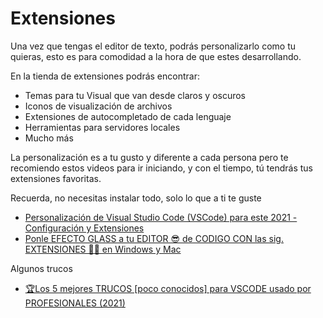 # Extensiones

Una vez que tengas el editor de texto, podrás personalizarlo como tu quieras, esto es para comodidad a la hora de que estes desarrollando.

En la tienda de extensiones podrás encontrar:

* Temas para tu Visual que van desde claros y oscuros
* Iconos de visualización de archivos
* Extensiones de autocompletado de cada lenguaje
* Herramientas para servidores locales
* Mucho más

La personalización es a tu gusto y diferente a cada persona pero te recomiendo estos videos para ir iniciando, y con el tiempo, tú tendrás tus extensiones favoritas.

Recuerda, no necesitas instalar todo, solo lo que a ti te guste

* <a href='https://www.youtube.com/watch?v=RwL1IgzmM8Y&t=463s'>Personalización de Visual Studio Code (VSCode) para este 2021 - Configuración y Extensiones</a>
* <a href='https://www.youtube.com/watch?v=uLQkQG7fpS8'>Ponle EFECTO GLASS a tu EDITOR 😎 de CODIGO CON las sig. EXTENSIONES 🔨🔧 en Windows y Mac</a>

Algunos trucos
* <a href='https://www.youtube.com/watch?v=ZYSUN99taBo'>🏆Los 5 mejores TRUCOS [poco conocidos] para VSCODE usado por PROFESIONALES (2021)</a>
